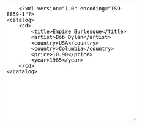 <textarea rows="20" cols="40" style="border:none;">
    <?xml version="1.0" encoding="ISO-8859-1"?>
<catalog>
    <cd>
        <title>Empire Burlesque</title>
        <artist>Bob Dylan</artist>
        <country>USA</country>
        <country>Columbia</country>
        <price>10.90</price>
        <year>1985</year>
    </cd>
</catalog>
</textarea>

